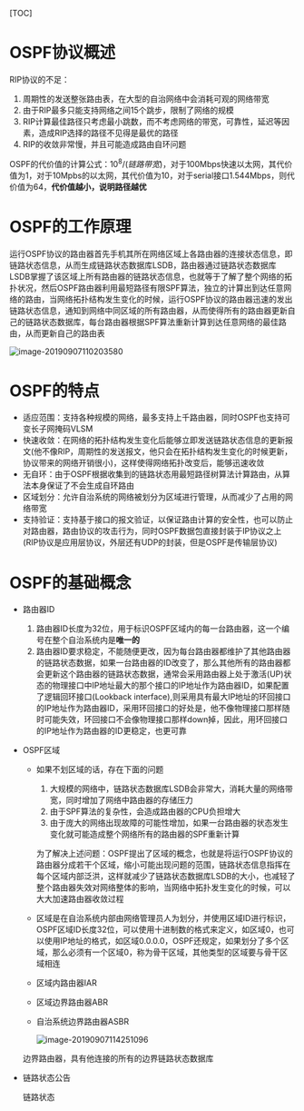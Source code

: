 [TOC]

# OSPF协议概述

RIP协议的不足：

1. 周期性的发送整张路由表，在大型的自治网络中会消耗可观的网络带宽
2. 由于RIP最多只能支持网络之间15个跳步，限制了网络的规模
3. RIP计算最佳路径只考虑最小跳数，而不考虑网络的带宽，可靠性，延迟等因素，造成RIP选择的路径不见得是最优的路径
4. RIP的收敛非常慢，并且可能造成路由自环问题



OSPF的代价值的计算公式：$10^8/(链路带宽)$，对于100Mbps快速以太网，其代价值为1，对于10Mpbs的以太网，其代价值为10，对于serial接口1.544Mbps，则代价值为64，**代价值越小，说明路径越优**



# OSPF的工作原理

运行OSPF协议的路由器首先手机其所在网络区域上各路由器的连接状态信息，即链路状态信息，从而生成链路状态数据库LSDB，路由器通过链路状态数据库LSDB掌握了该区域上所有路由器的链路状态信息，也就等于了解了整个网络的拓扑状况，然后OSPF路由器利用最短路径有限SPF算法，独立的计算出到达任意网络的路由，当网络拓扑结构发生变化的时候，运行OSPF协议的路由器迅速的发出链路状态信息，通知到网络中同区域的所有路由器，从而使得所有的路由器更新自己的链路状态数据库，每台路由器根据SPF算法重新计算到达任意网络的最佳路由，从而更新自己的路由表

![image-20190907110203580](/Users/chenyansong/Documents/note/images/computeNetwork/image-20190907110203580.png)

# OSPF的特点

* 适应范围：支持各种规模的网络，最多支持上千路由器，同时OSPF也支持可变长子网掩码VLSM
* 快速收敛：在网络的拓扑结构发生变化后能够立即发送链路状态信息的更新报文(他不像RIP，周期性的发送报文，他只会在拓扑结构发生变化的时候更新，协议带来的网络开销很小)，这样使得网络拓扑改变后，能够迅速收敛
* 无自环：由于OSPF根据收集到的链路状态用最短路径树算法计算路由，从算法本身保证了不会生成自环路由
* 区域划分：允许自治系统的网络被划分为区域进行管理，从而减少了占用的网络带宽
* 支持验证：支持基于接口的报文验证，以保证路由计算的安全性，也可以防止对路由器，路由协议的攻击行为，同时OSPF数据包直接封装于IP协议之上(RIP协议是应用层协议，外层还有UDP的封装，但是OSPF是传输层协议)



# OSPF的基础概念

* 路由器ID

  1. 路由器ID长度为32位，用于标识OSPF区域内的每一台路由器，这一个编号在整个自治系统内是**唯一的**
  2. 路由器ID要求稳定，不能随便更改，因为每台路由器都维护了其他路由器的链路状态数据，如果一台路由器的ID改变了，那么其他所有的路由器都会更新这个路由器的链路状态数据，通常会采用路由器上处于激活(UP)状态的物理接口中IP地址最大的那个接口的IP地址作为路由器ID，如果配置了逻辑回环接口(Lookback interface),则采用具有最大IP地址的环回接口的IP地址作为路由器ID，采用环回接口的好处是，他不像物理接口那样随时可能失效，环回接口不会像物理接口那样down掉，因此，用环回接口的IP地址作为路由器的ID更稳定，也更可靠

* OSPF区域

  * 如果不划区域的话，存在下面的问题

  	1. 大规模的网络中，链路状态数据库LSDB会非常大，消耗大量的网络带宽，同时增加了网络中路由器的存储压力
  	2. 由于SPF算法的复杂性，会造成路由器的CPU负担增大
  	3. 由于庞大的网络出现故障的可能性增加，如果一台路由器的状态发生变化就可能造成整个网络所有的路由器的SPF重新计算
	
  	为了解决上述问题：OSPF提出了区域的概念，也就是将运行OSPF协议的路由器分成若干个区域，缩小可能出现问题的范围，链路状态信息指挥在每个区域内部泛洪，这样就减少了链路状态数据库LSDB的大小，也减轻了整个路由器失效对网络整体的影响，当网络中拓扑发生变化的时候，可以大大加速路由器收敛过程
	
  * 区域是在自治系统内部由网络管理员人为划分，并使用区域ID进行标识，OSPF区域ID长度32位，可以使用十进制数的格式来定义，如区域0，也可以使用IP地址的格式，如区域0.0.0.0，OSPF还规定，如果划分了多个区域，那么必须有一个区域0，称为骨干区域，其他类型的区域要与骨干区域相连
  
  * 区域内路由器IAR
  
  * 区域边界路由器ABR
  
  * 自治系统边界路由器ASBR
  
    ![image-20190907114251096](/Users/chenyansong/Documents/note/images/computeNetwork/image-20190907114251096.png)
  
  
  
  边界路由器，具有他连接的所有的边界链路状态数据库

* 链路状态公告

  链路状态